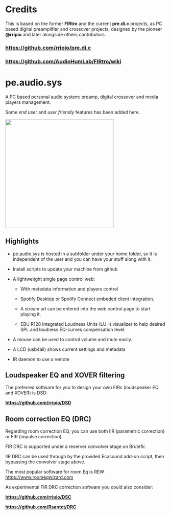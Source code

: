 # Credits

This is based on the former **FIRtro** and the current **pre.di.c** projects, as PC based digital preamplifier and crossover projects, designed by the pioneer **@rripio** and later alongside others contributors.


### https://github.com/rripio/pre.di.c

### https://github.com/AudioHumLab/FIRtro/wiki


# pe.audio.sys

A PC based personal audio system: preamp, digital crossover and media players management.

Some *end user* and *user friendly* features has been added here.

<a href="url"><img src="https://github.com/Rsantct/pre.di.c/blob/master/pre.di.c/clients/www/images/control%20web%20v2.0b.png" align="center" width="340" ></a>

## Highlights

- pe.audio.sys is hosted in a subfolder under your home folder, so it is independent of the user and you can have your stuff along with it.

- Install scripts to update your machine from github

- A lightweitght single page control web:

    - With metadata information and players control
    
    - Spotify Desktop or Spotify Connect embeded client integration.

    - A stream url can be entered into the web control page to start playing it.
    
    - EBU R128 Integrated Loudness Units (LU-I) visualizer to help desired SPL and loudness EQ-curves compensation level.

- A mouse can be used to control volume and mute easily.

- A LCD (usb4all) shows current settings and metadata

- IR daemon to use a remote


## Loudspeaker EQ and XOVER filtering

The preferred software for you to design your own FIRs (loudspeaker EQ and XOVER) is DSD:

**https://github.com/rripio/DSD**


## Room correction EQ (DRC)

Regarding room correction EQ, you can use both IIR (parametric correction) or FIR (impulse correction).

FIR DRC is supported under a reserver convolver stage on Brutefir.

IIR DRC can be used through by the provided Ecasound add-on script, then bypassing the convolver stage above.

The most popular software for room Eq is REW https://www.roomeqwizard.com

As experimental FIR DRC correction software you could also consider:

**https://github.com/rripio/DSC**

**https://github.com/Rsantct/DRC**

